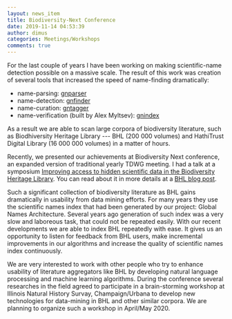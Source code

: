 ```yaml
---
layout: news_item
title: Biodiversity-Next Conference
date: 2019-11-14 04:53:39
author: dimus
categories: Meetings/Workshops
comments: true
---
```


For the last couple of years I have been working on making scientific-name
detection possible on a massive scale. The result of this work was creation
of several tools that increased the speed of name-finding dramatically:

* name-parsing: [gnparser](https://parser.globalnames.org)
* name-detection: [gnfinder](https://github.com/gnames/gnfinder)
* name-curation: [gntagger](https://github.com/gnames/gntagger)
* name-verification (built by Alex Myltsev): [gnindex](https://index.globalnames.org)

As a result we are able to scan large corpora of biodiversity
literature, such as Biodhiversity Heritage Library --- BHL (200 000 volumes) and
HathiTrust Digital Library (16 000 000 volumes) in a matter of hours.

Recently, we presented our achievements at Biodiversity Next conference, an
expanded version of traditional yearly TDWG meeting. I had a talk at a
symposium [Improving access to hidden scientific data in the Biodiversity
Heritage
Library](https://biss.pensoft.net/browse_user_collection_documents?collection_id=125).
You can read about it in more details at a [BHL blog
post](https://blog.biodiversitylibrary.org/2019/11/bhl-at-biodiversity-next.html).

Such a significant collection of biodiversity literature as BHL gains
dramatically in usability from data mining efforts. For many years they use
the scientific names index that had been generated by our project: Global
Names Architecture. Several years ago generation of such index was a very
slow and laboreous task, that could not be repeated easily. With our recent
developments we are able to index BHL repeatedly with ease. It gives us
an opportunity to listen for feedback from BHL users, make incremental improvements
in our algorithms and increase the quality of scientific names index
continuously.

We are very interested to work with other people who try to enhance usability
of literature aggregators like BHL by developing natural language processing
and machine learning algorithms. During the conference several researches in
the field agreed to participate in a brain-storming workshop at Illinois
Natural History Survay, Champaign/Urbana to develop new technologies for
data-mining in BHL and other similar corpora. We are planning to organize
such a workshop in April/May 2020.
